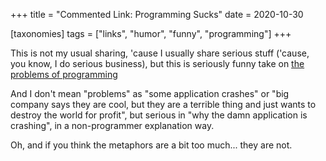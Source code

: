 +++
title = "Commented Link: Programming Sucks"
date = 2020-10-30

[taxonomies]
tags = ["links", "humor", "funny", "programming"]
+++

This is not my usual sharing, 'cause I usually share serious stuff ('cause, you
know, I do serious business), but this is seriously funny take on [the problems
of programming](https://www.stilldrinking.org/programming-sucks)

<!-- more -->

And I don't mean "problems" as "some application crashes" or "big company says
they are cool, but they are a terrible thing and just wants to destroy the
world for profit", but serious in "why the damn application is crashing", in a
non-programmer explanation way.

Oh, and if you think the metaphors are a bit too much... they are not.
